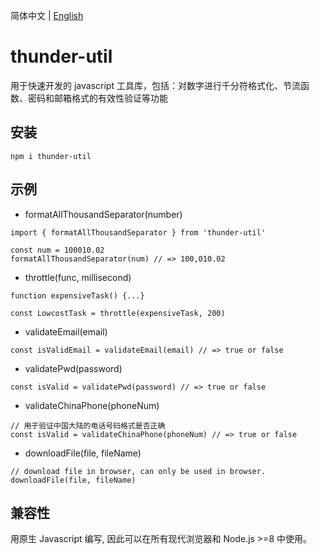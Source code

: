 简体中文 | [English](../README.md)

# thunder-util

用于快速开发的 javascript 工具库，包括：对数字进行千分符格式化、节流函数、密码和邮箱格式的有效性验证等功能

## 安装

```
npm i thunder-util
```

## 示例

- formatAllThousandSeparator(number)

```
import { formatAllThousandSeparator } from 'thunder-util'

const num = 100010.02
formatAllThousandSeparator(num) // => 100,010.02
```

- throttle(func, millisecond)

```
function expensiveTask() {...}

const LowcostTask = throttle(expensiveTask, 200)
```

- validateEmail(email)

```
const isValidEmail = validateEmail(email) // => true or false
```

- validatePwd(password)

```
const isValid = validatePwd(password) // => true or false
```

- validateChinaPhone(phoneNum)

```
// 用于验证中国大陆的电话号码格式是否正确
const isValid = validateChinaPhone(phoneNum) // => true or false
```

- downloadFile(file, fileName)

```
// download file in browser, can only be used in browser.
downloadFile(file, fileName)
```

## 兼容性

用原生 Javascript 编写, 因此可以在所有现代浏览器和 Node.js >=8 中使用。
